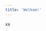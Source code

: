 ```yaml
---
title: 'Welkom!'
---
```

xx
<link href="https://twitter.com/robertvanbregt" rel="me">
<link href="https://github.com/metbril" rel="me">
<link href="mailto:indieauth@robertvanbregt.nl" rel="me">